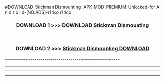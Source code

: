 #DOWNLOAD-Stickman Dismounting -APK-MOD-PREMIUM-Unlocked-for A n d r o i d-[NO.ADS]-r14co r14co 



<div align="center">

<h3>DOWNLOAD 1 >>> <a href="https://getmod2.web.app/?judul=Stickman Dismounting ">DOWNLOAD Stickman Dismounting </a></h3><br>

<h3>DOWNLOAD 2 >>> <a href="https://getmod2.web.app/?judul=Stickman Dismounting ">Stickman Dismounting  DOWNLOAD </a></h3>

</div>
----------------------------------------------------------

----------------------------------------------------------

----------------------------------------------------------

----------------------------------------------------------



